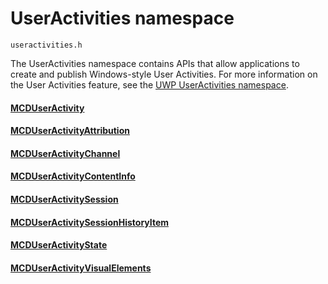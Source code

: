 # UserActivities namespace
```
useractivities.h
```

The UserActivities namespace contains APIs that allow applications to create and publish Windows-style User Activities. For more information on the User Activities feature, see the [UWP UserActivities namespace](https://docs.microsoft.com/uwp/api/windows.applicationmodel.useractivities).

#### [MCDUserActivity](MCDUserActivity.md)
#### [MCDUserActivityAttribution](MCDUserActivityAttribution.md)
#### [MCDUserActivityChannel](MCDUserActivityChannel.md)
#### [MCDUserActivityContentInfo](MCDUserActivityContentInfo.md)
#### [MCDUserActivitySession](MCDUserActivitySession.md)
#### [MCDUserActivitySessionHistoryItem](MCDUserActivitySessionHistoryItem.md)
#### [MCDUserActivityState](MCDUserActivityState.md)
#### [MCDUserActivityVisualElements](MCDUserActivityVisualElements.md)
